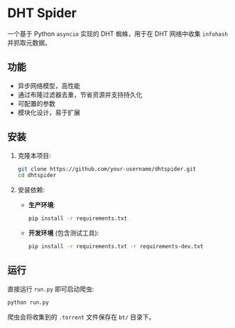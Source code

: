 # DHT Spider

一个基于 Python `asyncio` 实现的 DHT 蜘蛛，用于在 DHT 网络中收集 `infohash` 并抓取元数据。

## 功能
- 异步网络模型，高性能
- 通过布隆过滤器去重，节省资源并支持持久化
- 可配置的参数
- 模块化设计，易于扩展

## 安装

1.  克隆本项目:
    ```bash
    git clone https://github.com/your-username/dhtspider.git
    cd dhtspider
    ```

2.  安装依赖:
    - **生产环境**:
      ```bash
      pip install -r requirements.txt
      ```
    - **开发环境** (包含测试工具):
      ```bash
      pip install -r requirements.txt -r requirements-dev.txt
      ```

## 运行

直接运行 `run.py` 即可启动爬虫:
```bash
python run.py
```

爬虫会将收集到的 `.torrent` 文件保存在 `bt/` 目录下。